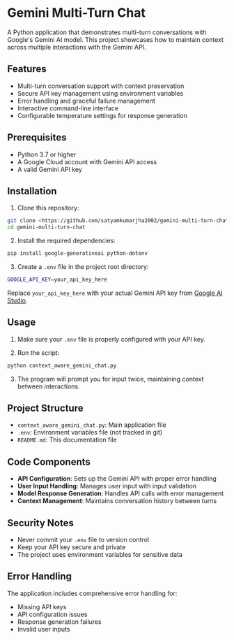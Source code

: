 # Gemini Multi-Turn Chat

A Python application that demonstrates multi-turn conversations with Google's Gemini AI model. This project showcases how to maintain context across multiple interactions with the Gemini API.

## Features

- Multi-turn conversation support with context preservation
- Secure API key management using environment variables
- Error handling and graceful failure management
- Interactive command-line interface
- Configurable temperature settings for response generation

## Prerequisites

- Python 3.7 or higher
- A Google Cloud account with Gemini API access
- A valid Gemini API key

## Installation

1. Clone this repository:
```bash
git clone <https://github.com/satyamkumarjha2002/gemini-multi-turn-chat>
cd gemini-multi-turn-chat
```

2. Install the required dependencies:
```bash
pip install google-generativeai python-dotenv
```

3. Create a `.env` file in the project root directory:
```bash
GOOGLE_API_KEY=your_api_key_here
```

Replace `your_api_key_here` with your actual Gemini API key from [Google AI Studio](https://makersuite.google.com/app/apikey).

## Usage

1. Make sure your `.env` file is properly configured with your API key.

2. Run the script:
```bash
python context_aware_gemini_chat.py
```

3. The program will prompt you for input twice, maintaining context between interactions.

## Project Structure

- `context_aware_gemini_chat.py`: Main application file
- `.env`: Environment variables file (not tracked in git)
- `README.md`: This documentation file

## Code Components

- **API Configuration**: Sets up the Gemini API with proper error handling
- **User Input Handling**: Manages user input with input validation
- **Model Response Generation**: Handles API calls with error management
- **Context Management**: Maintains conversation history between turns

## Security Notes

- Never commit your `.env` file to version control
- Keep your API key secure and private
- The project uses environment variables for sensitive data

## Error Handling

The application includes comprehensive error handling for:
- Missing API keys
- API configuration issues
- Response generation failures
- Invalid user inputs